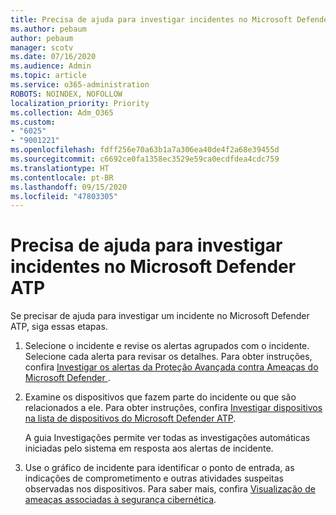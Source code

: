 ```yaml
---
title: Precisa de ajuda para investigar incidentes no Microsoft Defender ATP
ms.author: pebaum
author: pebaum
manager: scotv
ms.date: 07/16/2020
ms.audience: Admin
ms.topic: article
ms.service: o365-administration
ROBOTS: NOINDEX, NOFOLLOW
localization_priority: Priority
ms.collection: Adm_O365
ms.custom:
- "6025"
- "9001221"
ms.openlocfilehash: fdff256e70a63b1a7a306ea40de4f2a68e39455d
ms.sourcegitcommit: c6692ce0fa1358ec3529e59ca0ecdfdea4cdc759
ms.translationtype: HT
ms.contentlocale: pt-BR
ms.lasthandoff: 09/15/2020
ms.locfileid: "47803305"
---
```

# <a name="need-help-investigating-incidents-in-microsoft-defender-atp"></a>Precisa de ajuda para investigar incidentes no Microsoft Defender ATP

Se precisar de ajuda para investigar um incidente no Microsoft Defender ATP, siga essas etapas.

1. Selecione o incidente e revise os alertas agrupados com o incidente. Selecione cada alerta para revisar os detalhes. Para obter instruções, confira [Investigar os alertas da Proteção Avançada contra Ameaças do Microsoft Defender ](https://docs.microsoft.com/windows/security/threat-protection/microsoft-defender-atp/investigate-alerts).
2. Examine os dispositivos que fazem parte do incidente ou que são relacionados a ele. Para obter instruções, confira [Investigar dispositivos na lista de dispositivos do Microsoft Defender ATP](https://docs.microsoft.com/windows/security/threat-protection/microsoft-defender-atp/investigate-machines).<br/>
 
    A guia Investigações permite ver todas as investigações automáticas iniciadas pelo sistema em resposta aos alertas de incidente.
3. Use o gráfico de incidente para identificar o ponto de entrada, as indicações de comprometimento e outras atividades suspeitas observadas nos dispositivos. Para saber mais, confira [Visualização de ameaças associadas à segurança cibernética](https://docs.microsoft.com/windows/security/threat-protection/microsoft-defender-atp/investigate-incidents#visualizing-associated-cybersecurity-threats).  